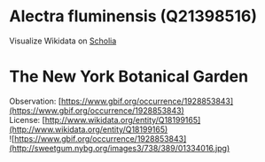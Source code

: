 
Alectra fluminensis (Q21398516)
===============================
  
Visualize Wikidata on [Scholia](https://scholia.toolforge.org/taxon/Q21398516)
# The New York Botanical Garden
  
Observation: [https://www.gbif.org/occurrence/1928853843](https://www.gbif.org/occurrence/1928853843)  
License: [http://www.wikidata.org/entity/Q18199165](http://www.wikidata.org/entity/Q18199165)  
![https://www.gbif.org/occurrence/1928853843](http://sweetgum.nybg.org/images3/738/389/01334016.jpg)